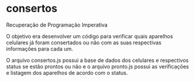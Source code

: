 # consertos
Recuperação de Programação Imperativa

O objetivo era desenvolver um código para verificar quais aparelhos celulares já foram consertados ou não com as suas respectivas informações para cada um.

O arquivo consertos.js possui a base de dados dos celulares e respectivos status se estão prontos ou não e o arquivo pronto.js possui as verificações e listagem dos aparelhos de acordo com o status.

